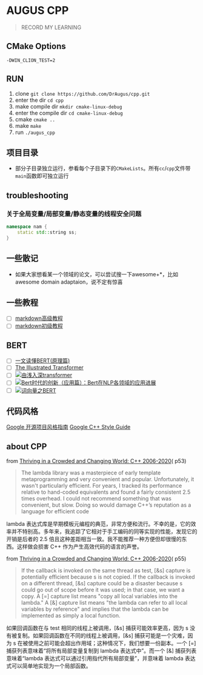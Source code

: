 # AUGUS CPP

> RECORD MY LEARNING

## CMake Options

`-DWIN_CLION_TEST=2`

## RUN

1. clone `git clone https://github.com/DrAugus/cpp.git`
2. enter the dir `cd cpp`
3. make compile dir `mkdir cmake-linux-debug`
4. enter the compile dir `cd cmake-linux-debug`
5. cmake `cmake ..`
6. make `make`
7. run `./augus_cpp`

## 项目目录

* 部分子目录独立运行，参看每个子目录下的`CMakeLists`。所有`cc`/`cpp`文件带`main`函数即可独立运行

## troubleshooting

### 关于全局变量/局部变量/静态变量的线程安全问题

```c++
namespace nam {
    static std::string ss;
}
```

## 一些散记

* 如果大家想看某一个领域的论文，可以尝试搜一下awesome+*，比如awesome domain adaptaion，说不定有惊喜

## 一些教程

- [ ] <a href="https://markdown.com.cn/extended-syntax/" title="扩展语法">markdown高级教程</a>
- [ ] <a href="https://markdown.com.cn/basic-syntax/" title="基本语法">markdown初级教程</a>

## BERT

- [ ] [一文读懂BERT(原理篇)](./doc/web_page/BERT-Principles.md)
- [ ] [The Illustrated Transformer](./doc/web_page/TheIllustratedTransformer.md)
- [ ] <a href="https://zhuanlan.zhihu.com/p/303080210" target="_blank"><img src="https://img.shields.io/badge/-由浅入深transformer-F08080" alt="由浅入深transformer"/> </a>
- [ ] <a href="https://zhuanlan.zhihu.com/p/68446772" target="_blank"><img src="https://img.shields.io/badge/-Bert时代的创新（应用篇）：Bert在NLP各领域的应用进展-DB7093" alt="Bert时代的创新（应用篇）：Bert在NLP各领域的应用进展"/> </a>
- [ ] <a href="https://zhuanlan.zhihu.com/p/48612853" target="_blank"><img src="https://img.shields.io/badge/-词向量之BERT-DDA0DD" alt="词向量之BERT"/> </a>

## 代码风格

[Google 开源项目风格指南](https://zh-google-styleguide.readthedocs.io/en/latest/google-cpp-styleguide/contents/)
[Google C++ Style Guide](https://google.github.io/styleguide/cppguide.html)

## about CPP

from [Thriving in a Crowded and Changing World: C++ 2006-2020](https://www.stroustrup.com/hopl20main-p5-p-bfc9cd4--final.pdf)(
p53)
> The lambda library was a masterpiece of early template metaprogramming and very
> convenient and popular. Unfortunately, it wasn't particularly efficient. For years, I tracked its
> performance relative to hand-coded equivalents and found a fairly consistent 2.5 times overhead. I
> could not recommend something that was convenient, but slow. Doing so would damage C++’s reputation as a language for
> efficient code

lambda 表达式库是早期模板元编程的典范，非常方便和流行。不幸的是，它的效率并不特别高。多年来，我追踪了它相对于手工编码的同等实现的性能，发现它的开销是后者的 2.5 倍且这种差距相当一致。我不能推荐一种方便但却很慢的东西。这样做会损害
C++ 作为产生高效代码的语言的声誉。

from [Thriving in a Crowded and Changing World: C++ 2006-2020](https://www.stroustrup.com/hopl20main-p5-p-bfc9cd4--final.pdf)(
p55)

> If the callback is invoked on the same
> thread as test, [&s] capture is potentially efficient because s is not copied. If the callback is invoked
> on a different thread, [&s] capture could be a disaster because s could go out of scope before it
> was used; in that case, we want a copy. A [=] capture list means "copy all local variables into the
> lambda." A [&] capture list means "the lambda can refer to all local variables by reference" and
> implies that the lambda can be implemented as simply a local function.

如果回调函数在与 test 相同的线程上被调用，[&s] 捕获可能效率更高，因为 s 没有被复制。如果回调函数在不同的线程上被调用，[&s] 捕获可能是一个灾难，因为 s
在被使用之前可能会超出作用域；这种情况下，我们想要一份副本。一个 [=] 捕获列表意味着“将所有局部变量复制到 lambda 表达式中”。而一个 [&] 捕获列表意味着“lambda 表达式可以通过引用指代所有局部变量”，并意味着
lambda 表达式可以简单地实现为一个局部函数。

